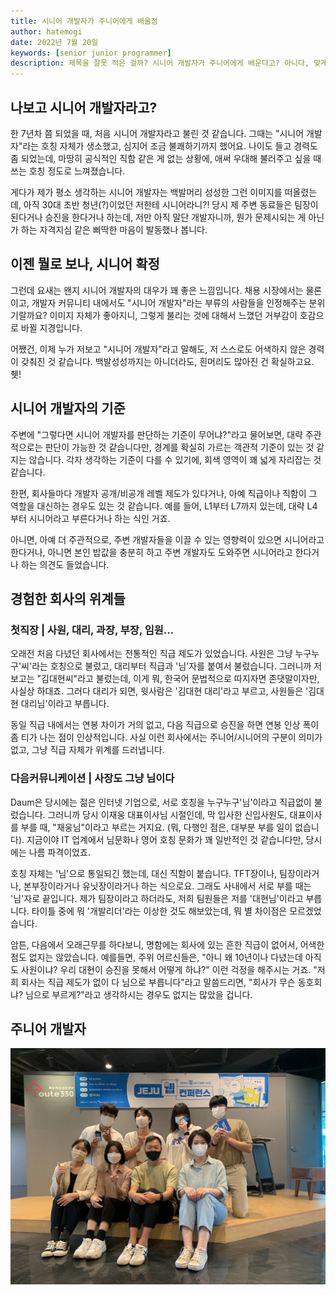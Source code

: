 ```yaml
---
title: 시니어 개발자가 주니어에게 배울점
author: hatemogi
date: 2022년 7월 20일
keywords: [senior junior programmer]
description: 제목을 잘못 적은 걸까? 시니어 개발자가 주니어에게 배운다고? 아니다, 맞게 적었고, 잘 읽으셨다. 시니어도 주니어 개발자에게 배워야 한다. 시니어 개발자는 무언지, 그리고, 가르쳐 줄 수 있는 것과, 배워야 할 점을 맘대로 적어보자.
---
```


## 나보고 시니어 개발자라고?

한 7년차 쯤 되었을 때, 처음 시니어 개발자라고 불린 것 같습니다. 그때는 "시니어 개발자"라는 호칭 자체가 생소했고, 심지어 조금 불쾌하기까지 했어요. 나이도 들고 경력도 좀 되었는데, 마땅히 공식적인 직함 같은 게 없는 상황에, 애써 우대해 불러주고 싶을 때 쓰는 호칭 정도로 느껴졌습니다.

게다가 제가 평소 생각하는 시니어 개발자는 백발머리 성성한 그런 이미지를 떠올렸는데, 아직 30대 초반 청년(?)이었던 저한테 시니어라니?! 당시 제 주변 동료들은 팀장이 된다거나 승진을 한다거나 하는데, 저만 아직 말단 개발자니까, 뭔가 문제시되는 게 아닌가 하는 자격지심 같은 삐딱한 마음이 발동했나 봅니다.

## 이젠 뭘로 보나, 시니어 확정

그런데 요새는 왠지 시니어 개발자의 대우가 꽤 좋은 느낌입니다. 채용 시장에서는 물론이고, 개발자 커뮤니티 내에서도 "시니어 개발자"라는 부류의 사람들을 인정해주는 분위기랄까요? 이미지 자체가 좋아지니, 그렇게 불리는 것에 대해서 느꼈던 거부감이 호감으로 바뀔 지경입니다.

어쨌건, 이제 누가 저보고 "시니어 개발자"라고 말해도, 저 스스로도 어색하지 않은 경력이 갖춰진 것 같습니다. 백발성성까지는 아니더라도, 흰머리도 많아진 건 확실하고요. 췟!

## 시니어 개발자의 기준

주변에 "그렇다면 시니어 개발자를 판단하는 기준이 무어냐?"라고 물어보면, 대략 주관적으로는 판단이 가능한 것 같습니다만, 경계를 확실히 가르는 객관적 기준이 있는 것 같지는 않습니다. 각자 생각하는 기준이 다를 수 있기에, 회색 영역이 꽤 넓게 자리잡는 것 같습니다.

한편, 회사들마다 개발자 공개/비공개 레벨 제도가 있다거나, 아예 직급이나 직함이 그 역할을 대신하는 경우도 있는 것 같습니다. 예를 들어, L1부터 L7까지 있는데, 대략 L4부터 시니어라고 부른다거나 하는 식인 거죠.

아니면, 아예 더 주관적으로, 주변 개발자들을 이끌 수 있는 영향력이 있으면 시니어라고 한다거나, 아니면 본인 밥값을 충분히 하고 주변 개발자도 도와주면 시니어라고 한다거나 하는 의견도 들었습니다.

## 경험한 회사의 위계들

### 첫직장 | 사원, 대리, 과장, 부장, 임원...

오래전 처음 다녔던 회사에서는 전통적인 직급 제도가 있었습니다. 사원은 그냥 누구누구'씨'라는 호칭으로 불렀고, 대리부터 직급과 '님'자를 붙여서 불렀습니다.
그러니까 저보고는 "김대현씨"라고 불렀는데, 이게 뭐, 한국어 문법적으로 따지자면 존댓말이자만, 사실상 하대죠. 그러다 대리가 되면, 윗사람은 '김대현 대리'라고 부르고, 사원들은 '김대현 대리님'이라고 부릅니다.

동일 직급 내에서는 연봉 차이가 거의 없고, 다음 직급으로 승진을 하면 연봉 인상 폭이 좀 티가 나는 점이 인상적입니다. 사실 이런 회사에서는 주니어/시니어의 구분이 의미가 없고, 그냥 직급 자체가 위계를 드러냅니다.

### 다음커뮤니케이션 | 사장도 그냥 님이다

Daum은 당시에는 젊은 인터넷 기업으로, 서로 호칭을 누구누구'님'이라고 직급없이 불렀습니다. 그러니까 당시 이재웅 대표이사님 시절인데, 막 입사한 신입사원도, 대표이사를 부를 때, "재웅님"이라고 부르는 거지요. (뭐, 다행인 점은, 대부분 부를 일이 없습니다). 지금이야 IT 업계에서 님문화나 영어 호칭 문화가 꽤 일반적인 것 같습니다만, 당시에는 나름 파격이었죠.

호칭 자체는 '님'으로 통일되긴 했는데, 대신 직함이 붙습니다. TFT장이나, 팀장이라거나, 본부장이라거나 유닛장이라거나 하는 식으로요. 그래도 사내에서 서로 부를 때는 '님'자로 끝입니다. 제가 팀장이라고 하더라도, 저희 팀원들은 저를 '대현님'이라고 부릅니다. 타이틀 중에 뭐 '개발리더'라는 이상한 것도 해보았는데, 뭐 별 차이점은 모르겠었습니다.

암튼, 다음에서 오래근무를 하다보니, 명함에는 회사에 있는 흔한 직급이 없어서, 어색한 점도 없지는 않았습니다. 예를들면, 주위 어르신들은, "아니 왜 10년이나 다녔는데 아직도 사원이냐? 우리 대현이 승진을 못해서 어떻게 하냐?" 이런 걱정을 해주시는 거죠. "저희 회사는 직급 제도가 없이 다 님으로 부릅니다"라고 말씀드리면, "회사가 무슨 동호회냐? 님으로 부르게?"라고 생각하시는 경우도 없지는 많았을 겁니다.


## 주니어 개발자

![](img/junior-developers.jpeg)